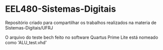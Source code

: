 # EEL480-Sistemas-Digitais
Repositório criado para compartilhar os trabalhos realizados na materia de Sistemas-Digitais/UFRJ

O arquivo do teste bech feito no software Quartus Prime Lite está nomeado como 'ALU_test.vhd'

